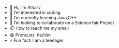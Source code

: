 - 👋 Hi, I’m Atharv
- 👀 I’m interested in coding
- 🌱 I’m currently learning Java,C++
- 💞️ I’m looking to collaborate on a Science fair Project
- 📫 How to reach me my email
- 😄 Pronouns: he/him
- ⚡ Fun fact: I am a teenager

<!---
tacobin3/tacobin3 is a ✨ special ✨ repository because its `README.md` (this file) appears on your GitHub profile.
You can click the Preview link to take a look at your changes.
--->
